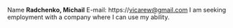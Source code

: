 Name        **Radchenko, Michail**
E-mail:     https://vicarew@gmail.com
I am seeking employment with a company where I can use my ability.
